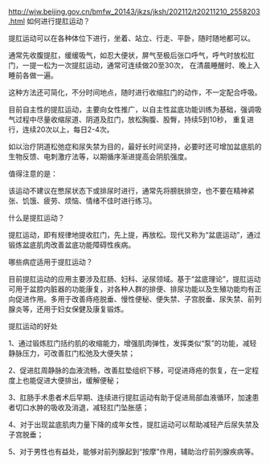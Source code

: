 


http://wjw.beijing.gov.cn/bmfw_20143/jkzs/jksh/202112/t20211210_2558203.html
如何进行提肛运动？

提肛运动可以在各种体位下进行，坐着、站立、行走、平卧，随时随地都可以。

通常先收腹提肛，缓缓吸气，如忍大便状，屏气至极后张口呼气，呼气时放松肛门，一提一松为一次提肛运动，通常可连续做20至30次，
在清晨睡醒时、晚上入睡前各做一遍。

这种方法还可简化，不分时间地点，随时进行收缩肛门的动作，不一定配合呼吸。

目前自主性的提肛运动，主要向女性推广，以自主性盆底功能训练为基础，强调吸气过程中尽量收缩尿道、阴道及肛门，放松胸腹、股臀，持续5到10秒，
重复进行，连续20次以上，每日2-4次。

如以治疗阴道松弛症和尿失禁为目的，最好长时间坚持，必要时还可增加盆底肌的生物反馈、电刺激疗法等，以期循序渐进提高会阴肌强度。

值得注意的是：

该运动不建议在憋尿状态下或排尿时进行，通常先将膀胱排空，也不要在精神紧张、饥饿、疲劳、烦恼、情绪不佳时进行练习。


什么是提肛运动？

提肛运动，即有规律地提收肛门，先上提，再放松。现代又称为“盆底运动”，通过锻炼盆底肌肉改善盆底功能障碍性疾病。

哪些病症适用于提肛运动？

目前提肛运动的应用主要涉及肛肠、妇科、泌尿领域。基于“盆底理论”，提肛运动可用于盆腔内脏器的功能康复，对各种人群的排便、排尿功能以及生殖功能均有正向促进作用。多用于改善痔疮脱垂、慢性便秘、便失禁、子宫脱垂、尿失禁、前列腺炎等，还用于妇女保健及康复锻炼。

提肛运动的好处

1、通过锻炼肛门括约肌的收缩能力，增强肌肉弹性，发挥类似“泵”的功能，减轻静脉压力，可改善肛门松弛及大便失禁；

2、促进肛周静脉的血液流畅，改善肛垫组织下移，可促进痔疮的恢复，在一定程度上也能促进大便排出，缓解便秘；

3、肛肠手术患者术后早期、连续进行提肛运动有助于促进局部血液循环，加速患者切口水肿的吸收及消退，减轻肛门坠胀感；

4、对于出现盆底肌肉力量下降的成年女性，提肛运动可以帮助减轻产后尿失禁及子宫脱垂；

5、对于男性也有益处，能够对前列腺起到“按摩”作用，辅助治疗前列腺疾病等。